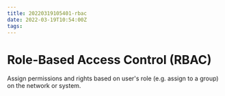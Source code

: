 ```yaml
---
title: 20220319105401-rbac
date: 2022-03-19T10:54:00Z
tags:
---
```


# Role-Based Access Control (RBAC)

Assign permissions and rights based on user's role (e.g. assign to a group) on the network or system.